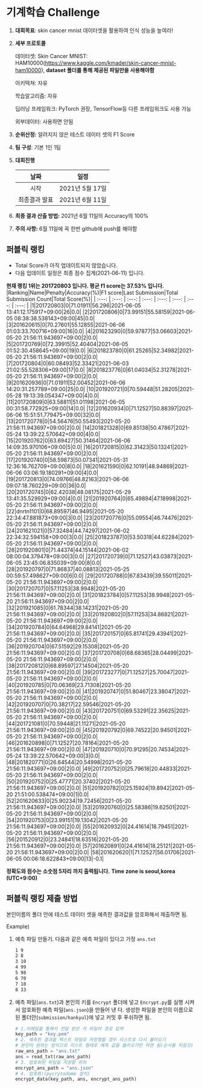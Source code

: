 # **기계학습 Challenge**
1. **대회목표**: skin cancer mnist 데이터셋을 활용하여 인식 성능을 높여라!

2. **세부 프로토콜**

   데이터셋: Skin Cancer MNIST: HAM10000(https://www.kaggle.com/kmader/skin-cancer-mnist-ham10000), 
           **dataset 폴더를 통해 제공된 파일만을 사용해야함**

   아키텍쳐: 자유

   학습알고리즘: 자유

   딥러닝 프레임워크: PyTorch 권장, TensorFlow등 다른 프레임워크도 사용 가능

   외부데이터: 사용하면 안됨

3. **순위산정:** 알려지지 않은 테스트 데이터 셋의 F1 Score

4. **팀 구성**: 기본 1인 1팀

5. **대회진행**

   |     날짜      |      일정       |
   | :-----------: | :-------------: |
   |     시작      | 2021년 5월 17일 |
   | 최종결과 발표 | 2021년 6월 11일  |

6. **최종 결과 산출 방법:** 2021년 6월 11일의 Accuracy의 100%

7. **주의 사항:** 6월 11일에 꼭 한번 github에 push를 해야함


## 퍼블릭 랭킹

  
- Total Score가 아직 업데이트되지 않았습니다. 
 - 다음 업데이트 일정은 최종 점수 집계(2021-06-11) 입니다.
  
**현재 랭킹 1위는 201720803 입니다. 평균 f1 score는 37.53% 입니다.**
|Ranking|Name|Penalty|Accuracy(%)|F1 score|Last Submission|Total Submission Count|Total Score(%)|
| :---: | :---: | :---: | :---: | :---: | :---: | :---: | :---: |
|1|201720803|0|71.01911|56.296|2021-06-05 13:41:12.175917+09:00|26|0.0|
|2|201720806|0|73.99151|55.58159|2021-06-05 08:38:38.538143+09:00|45|0.0|
|3|201620615|0|70.27601|55.12855|2021-06-06 01:03:33.700716+09:00|16|0.0|
|4|201623290|0|59.97877|53.06603|2021-05-20 21:56:11.943697+09:00|2|0.0|
|5|201720769|0|72.39915|52.40404|2021-06-05 01:52:30.458645+09:00|19|0.0|
|6|201823780|0|61.25265|52.34982|2021-05-20 21:56:11.943697+09:00|2|0.0|
|7|201720804|0|60.08493|52.33421|2021-06-03 21:02:55.528306+09:00|17|0.0|
|8|201823776|0|61.04034|52.31278|2021-05-20 21:56:11.943697+09:00|2|0.0|
|9|201620936|0|71.01911|52.00452|2021-06-06 14:20:31.257789+09:00|25|0.0|
|10|201920721|0|70.59448|51.28205|2021-05-28 19:13:39.054347+09:00|4|0.0|
|11|201720809|0|63.58811|51.01198|2021-06-05 00:31:58.772925+09:00|14|0.0|
|12|201620934|0|71.12527|50.88397|2021-06-06 15:51:51.779475+09:00|32|0.0|
|13|201720778|0|54.56476|50.55493|2021-05-20 21:56:11.943697+09:00|2|0.0|
|14|201821328|0|69.85138|50.47867|2021-05-24 13:39:22.570642+09:00|4|0.0|
|15|201920762|0|63.69427|50.31464|2021-06-06 14:09:35.970106+09:00|5|0.0|
|16|201720815|0|62.31423|50.13241|2021-05-20 21:56:11.943697+09:00|2|0.0|
|17|201920740|0|58.59873|50.07341|2021-05-31 12:36:16.762709+09:00|8|0.0|
|18|201621590|0|62.10191|48.94869|2021-06-06 03:06:19.180291+09:00|4|0.0|
|19|201720813|0|74.09766|48.82163|2021-06-06 09:07:18.760229+09:00|36|0.0|
|20|201720745|0|62.42038|48.08175|2021-05-29 13:41:35.529929+09:00|4|0.0|
|21|201920764|0|65.49894|47.18998|2021-05-20 21:56:11.943697+09:00|2|0.0|
|22|dnrtn1101|0|68.89597|46.9495|2021-05-20 22:34:47.881873+09:00|3|0.0|
|23|201720776|0|55.09554|46.74476|2021-05-20 21:56:11.943697+09:00|2|0.0|
|24|201621021|0|57.32484|44.74297|2021-06-02 22:34:32.594158+09:00|3|0.0|
|25|201823787|0|53.50318|44.62284|2021-05-20 21:56:11.943697+09:00|2|0.0|
|26|201920801|0|71.44374|44.15144|2021-06-02 08:00:04.379478+09:00|3|0.0|
|27|201720739|0|71.12527|43.03873|2021-06-05 23:45:06.835039+09:00|8|0.0|
|28|201920797|0|71.86837|40.08813|2021-05-25 00:59:57.498627+09:00|6|0.0|
|29|201720788|0|67.83439|39.55011|2021-05-20 21:56:11.943697+09:00|2|0.0|
|30|201720707|0|57.11253|38.9948|2021-05-20 21:56:11.943697+09:00|2|0.0|
|31|201823784|0|57.11253|38.9948|2021-05-20 21:56:11.943697+09:00|2|0.0|
|32|201921085|0|61.78344|38.14231|2021-05-20 21:56:11.943697+09:00|2|0.0|
|33|201920802|0|57.11253|34.86821|2021-05-20 21:56:11.943697+09:00|2|0.0|
|34|201920784|0|64.64968|29.84141|2021-05-20 21:56:11.943697+09:00|2|0.0|
|35|201720157|0|65.81741|29.43941|2021-05-20 21:56:11.943697+09:00|2|0.0|
|36|201920704|0|67.51592|29.15308|2021-05-20 21:56:11.943697+09:00|2|0.0|
|37|201720708|0|68.68365|28.04499|2021-05-20 21:56:11.943697+09:00|2|0.0|
|38|201720812|0|68.89597|27.14504|2021-05-20 21:56:11.943697+09:00|2|0.0|
|39|201723277|0|71.12527|25.70047|2021-05-20 21:56:11.943697+09:00|2|0.0|
|40|201920785|0|70.06369|23.71308|2021-05-20 21:56:11.943697+09:00|2|0.0|
|41|201920747|0|51.80467|23.38047|2021-05-20 21:56:11.943697+09:00|2|0.0|
|42|201920707|0|70.38217|22.59546|2021-05-20 21:56:11.943697+09:00|2|0.0|
|43|201720751|0|69.53291|22.35625|2021-05-20 21:56:11.943697+09:00|2|0.0|
|44|201721081|0|70.59448|21.11271|2021-05-20 21:56:11.943697+09:00|2|0.0|
|45|201920792|0|69.74522|20.94501|2021-05-20 21:56:11.943697+09:00|2|0.0|
|46|201620898|0|71.12527|20.78164|2021-05-20 21:56:11.943697+09:00|2|0.0|
|47|201920710|0|70.91295|20.74534|2021-05-24 13:39:22.570642+09:00|3|0.0|
|48|201820771|0|26.64544|20.54998|2021-05-20 21:56:11.943697+09:00|2|0.0|
|49|201720752|0|25.79618|20.44833|2021-05-20 21:56:11.943697+09:00|2|0.0|
|50|201920752|0|25.47771|20.37402|2021-05-20 21:56:11.943697+09:00|2|0.0|
|51|201920782|0|25.15924|19.8942|2021-05-20 21:51:00.538474+09:00|1|0.0|
|52|201620633|0|25.90234|19.72456|2021-05-20 21:56:11.943697+09:00|2|0.0|
|53|201920760|0|25.58386|19.62501|2021-05-20 21:56:11.943697+09:00|2|0.0|
|54|201920753|0|23.99151|19.13042|2021-05-20 21:56:11.943697+09:00|2|0.0|
|55|201620932|0|24.41614|18.79451|2021-05-20 21:56:11.943697+09:00|2|0.0|
|56|201520912|0|23.24841|18.63516|2021-05-20 21:56:11.943697+09:00|2|0.0|
|57|201620891|0|24.41614|18.25121|2021-05-20 21:56:11.943697+09:00|2|0.0|
|58|201620620|1|71.12527|56.01706|2021-06-05 00:06:18.622843+09:00|13|-0.1|


**정확도와 점수는 소숫점 5자리 까지 출력됩니다.**
**Time zone is seoul,korea (UTC+9:00)**
## 퍼블릭 랭킹 제출 방법

본인이름의 폴더 안에 테스트 데이터 셋을 예측한 결과값을 암호화해서 제출하면 됨.

Example) 

1. 예측 파일 만들기. 다음과 같은 예측 파일이 있다고 가정 `ans.txt`

   ```tex
   1 9
   2 8
   3 10
   4 99
   5 98
   6 70
   7 18
   8 33
   ```

2. 예측 파일(`ans.txt`)과 본인의 키를 `Encrypt` 폴더에 넣고 `Encrypt.py`를 실행 시켜서 암호화한 예측 파일(`ans.json`)을 만들어 낸 다. 생성한 파일을 본인의 이름으로 된 폴더안(`submission/hankyul`)에 넣고 커밋 후 푸쉬하면 됨.

   ```python
   # 1.이메일을 통해서 전달 받은 키 파일의 경로 입력
   key_path = "key.pem"
   # 2. 예측한 결과를 텍스트 파일로 저장했을 경우 리스트로 다시 불러오기
   # 본인이 원하는 방식으로 리스트 형태로 예측 값을 불러오기만 하면 됨(순서를 지킬것)
   raw_ans_path = "ans.txt"
   ans = read_txt(raw_ans_path)
   # 3. 암호화된 파일을 저장할 위치
   encrypt_ans_path = "ans.json"
   # 4. 암호화!(pycrytodome 설치)
   encrypt_data(key_path, ans, encrypt_ans_path)
   ```




